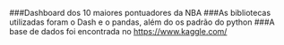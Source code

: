 ###Dashboard dos 10 maiores pontuadores da NBA
###As bibliotecas utilizadas foram o Dash e o pandas, além do os padrão do python
###A base de dados foi encontrada no https://www.kaggle.com/

